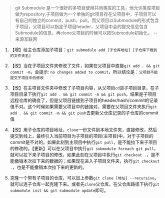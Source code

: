 > git Submodule 是一个很好的多项目使用共同类库的工具，他允许类库项目做为repository,子项目做为一个单独的git项目存在父项目中，子项目可以有自己的独立的commit，push，pull。而父项目以Submodule的形式包含子项目，父项目可以指定子项目header，父项目中会的提交信息包含Submodule的信息，再clone父项目的时候可以把Submodule初始化。 -- 来源互联网

1. 【增】给主仓库添加子项目：`git submodule add [子仓库地址] [子仓库下载到的文件夹名]`

2. 【改】当在子项目文件夹修改了文件，如果在父项目中直接`git add . && git commit -m`，会提示: `no changes added to commit`，所以结论是：`父项目不能提交子项目中的修改`

3. 【改】在主项目文件夹中修改了子项目内容，从父项目`cd`进子项目目录，在子项目目录下执行`git add . && git commit -m && git push`，结果是子项目远程仓库的确变了，但是父项目链接到子项目的header/hash/commit的记录值不对。这个时候如果需要父项目中的链接对，需要在父项目文件夹执行`git add . && git commit -m && git push`去更新父仓库记录的子仓库的commit值

4. 【改】用子仓库的项目地址，`clone`一份文件到本地文件夹，直接修改，然后提交到线上，最终引入当前项目为子项目的项目(主项目)中，对于子项目的commit是不对的。如果此刻到主项目中执行`git pull`，是不能拉下来子项目的修改的。【更新】可以在父项目中执行`git submodule foreach git pull`，就可以拉下来子项目的修改，如果此刻在父项目中执行`git checkout .`，是不能撤销本次拉下来的数据的；如果现在进入子项目文件夹，执行`git checkout .`，也是不能撤销本次拉下来的更新的。

5. 克隆一个带有子项目的仓库，可以加上参数`git clone [地址] --recursive`，就可以连子仓库一起克隆下来。或者先`clone`父仓库，在父仓库路径下执行`git submodule init && git submodule update`即可。








